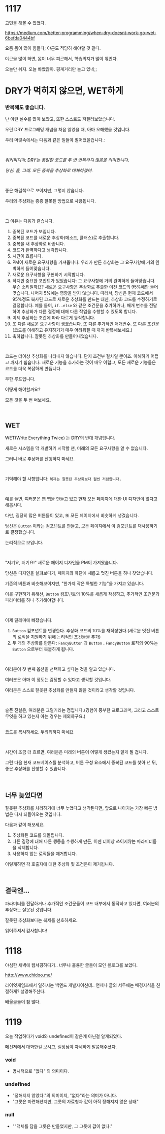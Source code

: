 # 1117

고민을 해볼 수 있었다.

https://medium.com/better-programming/when-dry-doesnt-work-go-wet-6befda0444bf



요즘 몸이 많이 힘들다; 야근도 적당히 해야할 것 같다.

야근을 많이 하면, 몸이 너무 피곤해서, 학습의지가 많이 꺾인다.

오늘만 쉬자. 오늘 바빴잖아. 핑계거리만 늘고 있네;;



# DRY가 먹히지 않으면, WET하게

### 반복해도 좋습니다.



난 이런 실수를 많이 보았고, 또한 스스로도 저질러보았습니다.

우린 DRY 프로그래밍 개념을 처음 읽었을 때, 아마 오해했을 것입니다.

우리 머릿속에서는 다음과 같은 일들이 벌어졌을겁니다.:

<br>

_위키피디아: DRY는 동일한 코드를 두 번 반복하지 않음을 의미합니다._

_당신: 흠, 그래. 모든 중복을 추상화로 대체하겠어._

<br>

좋은 해결책으로 보이지만, 그렇지 않습니다.

우리의 추상화는 종종 잘못된 방법으로 사용됩니다.

<br>

그 이유는 다음과 같습니다.

1. 중복된 코드가 보입니다.
2. 중복된 코드를 새로운 추상화(메소드, 클래스)로 추출합니다.
3. 중복을 새 추상화로 바꿉니다.
4. 코드가 완벽하다고 생각합니다.
5. 시간이 흐릅니다.
6. PM이 새로운 요구사항을 가져옵니다. 우리가 만든 추상화는 그 요구사항에 거의 완벽하게 들어맞습니다.
7. 새로운 요구사항을 구현하기 시작합니다.
8. 작지만 중요한 포인트가 있었습니다:
   그 요구사항에 거의 완벽하게 들어맞습니다. 무슨 소리일까요? 새로운 요구사항은 추상화로 추출한 이전 코드의 95%에만 들어맞습니다. 나머지 5%에는 영향을 받지 않습니다. 따라서, 당신은 현재 코드에서 95%정도 복사된 코드로 새로운 추상화를 만드는 대신, 추상화 코드를 수정하기로 결정합니다.
   예를 들어, `if..else` 와 같은 조건문을 추가하거나, 매개 변수를 전달하여 추상화가 다른 결정에 대해 다른 작업을 수행할 수 있도록 합니다.
9. 이제 추상화는 조건에 따라 다르게 동작합니다.
10. 또 다른 새로운 요구사항이 생겼습니다. 또 다른 추가적인 매개변수. 또 다른 조건문(코드를 이해하고 유지하기가 매우 어려워질 때 까지 반복해보세요.)
11. 축하합니다. 잘못된 추상화를 만들어내었습니다.

<br>

코드는 더이상 추상화를 나타내지 않습니다. 단지 조건부 절차일 뿐이죠. 이해하기 어렵고 깨지기 쉽습니다. 새로운 기능을 추가하는 것이 매우 어렵고, 모든 새로운 기능들은 코드를 더욱 복잡하게 만듭니다.

무한 루프입니다.

어떻게 해야할까요?

모든 것을 두 번 써보세요.

<br>

## WET

WET(Write Everything Twice) 는 DRY의 반대 개념입니다.

새로운 시스템을 막 개발하기 시작할 땐, 미래의 모든 요구사항을 알 수 없습니다.

그러니 바로 추상화를 진행하지 마세요.

<br>

기억해야 할 사항입니다: `복제는 잘못된 추상화보다 훨씬 저렴합니다.`

<br>

예를 들면, 여러분은 웹 앱을 만들고 있고 현재 모든 페이지에 대한 UI 디자인이 없다고 해봅시다.

다만, 굉장히 많은 버튼들이 있고, 또 모든 페이지에서 비슷하게 생겼습니다.

당신은 `Button` 이라는 컴포넌트를 만들고, 모든 페이지에서 이 컴포넌트를 재사용하기로 결정했습니다.

논리적으로 보입니다.

<br>

"저기요, 저기요!" 새로운 페이지 디자인을 PM이 가져왔습니다.

당신은 디자인을 살펴보다가, 페이지의 하단에 새롭고 멋진 버튼을 하나 찾았습니다.

기존의 버튼과 비슷해보이지만, "한가지 작은 특별한 기능"을 가지고 있습니다.

이를 구현하기 위해선, `Button` 컴포넌트의 10%를 새롭게 작성하고, 추가적인 조건문과 파라미터를 하나 추가해야합니다.

<br>

이제 딜레마에 빠졌습니다.

1. `Button` 컴포넌트를 변경한다. 추상화 코드의 10%를 재작성한다.(새로운 멋진 버튼의 로직을 지원하기 위해 논리적인 조건들을 추가)
2. 두 개의 추상화를 만든다: `FancyButton` 과 `Button` . `FancyButton` 로직의 90%는 `Button` 으로부터 복붙하게 됩니다.

<br>

여러분이 첫 번째 옵션을 선택하고 싶다는 것을 알고 있습니다.

여러분은 아마 이 정도는 감당할 수 있다고 생각할 것입니다.

여러분은 스스로 잘못된 추상화를 만들지 않을 것이라고 생각할 것입니다.

<br>

슬픈 진실은, 여러분은 그럴거라는 점입니다.(경험이 풍부한 프로그래머, 그리고 스스로 무엇을 하고 있는지 아는 경우는 제외하구요.)

<br>코드를 복사하세요. 두려워하지 마세요

<br>

시간이 조금 더 흐르면, 여러분은 미래의 버튼이 어떻게 생겼는지 알게 될 겁니다.

그런 다음 현재 코드베이스를 분석하고, 버튼 구성 요소에서 중복된 코드를 찾아 낸 뒤, 좋은 추상화를 진행할 수 있습니다.

<br>

## 너무 늦었다면

잘못된 추상화를 처리하기에 너무 늦었다고 생각된다면, 앞으로 나아가는 가장 빠른 방법은 다시 되돌아오는 것입니다.

다음과 같이 해보세요.

1. 추상화된 코드를 되돌립니다.
2. 다른 결정에 대해 다른 행동을 수행하게 만든, 이젠 더이상 쓰이지않는 파라미터들을 삭제합니다.
3. 사용하지 않는 로직들을 제거합니다.

이렇게하면 각 호출자에 대한 추상화 및 조건문이 제거됩니다.

<br>

## 결국엔...

파라미터를 전달하거나 추가적인 조건문들이 코드 내부에서 동작하고 있다면, 여러분의 추상화는 잘못된 것입니다.

잘못된 추상화보다는 복제를 선호하세요.

읽어주셔서 감사합니다!


# 1118

야심한 새벽에 웹서핑하다가.. 너무나 훌륭한 글들이 모인 블로그를 보았다.

http://www.chidoo.me/

라이엇게임즈에서 일하시는 백엔드 개발자이신데.. 언제나 글의 서두에는 배경지식을 친절하게? 설명해주신다.

배울글들이 참 많다.



# 1119

오늘 작업하다가 void와 undefined이 같은게 아닌걸 알게되었다.

메신저에서 대화한걸 보시고, 실장님이 자세하게 말씀해주셨다.

### void

- 명시적으로 "없다" 의 의미이다.

### undefined

- "정해지지 않았다."의 의미이지, "없다"라는 의미가 아니다.
- "그릇은 마련해놨지만, 그릇의 자료형과 값이 아직 정해지지 않은 상태"

### null

- ""객체를 담을 그릇은 만들었지만, 그 그릇에 값이 없다."